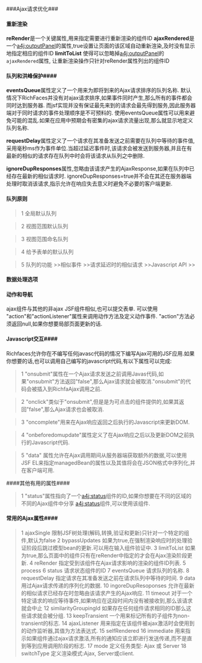###Ajax请求优化###

#### 重新渲染 ####
**reRender**是一个关键属性,用来指定需要进行重新渲染的组件ID
**ajaxRendered**是一个<a4j:outputPanel>的属性,true设置让页面的该区域自动重新渲染,及时没有显示地指定相应的组件ID
**limitToList** 使得可以忽略掉<a4j:outputPanel>的`ajaxRendered`属性, 让重新渲染操作只针对reRender属性列出的组件ID


#### 队列和洪峰保护####
**eventsQueue**属性定义了一个用来为即将到来的Ajax请求排序的队列名称.
默认情况下RichFaces并没有对ajax请求排序,如果事件同时产生,那么所有的事件都会同时达到服务器. 而jsf实现并没有保证最先来到的请求会最先得到服务,因此服务器端对于同时请求的事件处理顺序是不可预料的. 使用eventsQueue属性可以用来避免可能的混乱.如果在应用中预期会有密集的ajax请求流量出现,那么就显示地定义队列名称.


**requestDelay**属性定义了一个请求在其准备发送之前需要在队列中等待的事件值,采用毫秒ms作为事件单位.当超过延迟事件时,该请求会被发送到服务器,并且在有最新的相似的请求存在队列中时会将该请求从队列之中删除.

**ignoreDupResponses**属性,忽略由该请求产生的AjaxResponse,如果在队列中已经存在最新的相似请求时. ignoreDupResponses=true并不会在其还在服务器端处理时取消该请求,指示允许在响应失去意义时避免不必要的客户端更新.


#### 队列原则 ####
>1 全局默认队列

>2 视图范围默认队列

>3 视图范围命名队列

>4 给予表单的默认队列

>5 队列的功能
	>>相似事件
	>>请求延迟时的相似请求
	>>Javascript API
	>>


#### 数据处理选项 ####

#### 动作和导航 ####
ajax组件与其他的非ajax JSF组件相似,也可以提交表单. 可以使用 "action"和"actionListener"属性来调用动作方法及定义动作事件.
"action"方法必须返回null,如果你想要局部页面更新的话.

#### Javascript交互####
Richfaces允许你在不编写任何javasc代码的情况下编写Ajax可用的JSF应用.如果你想要的话,也可以调用自己编写的javascript代码,有以下属性可以完成:

>1 "onsubmit"属性在一个Ajax请求发送之前调用Javas代码,如果"onsubmit"方法返回"false",那么Ajax请求就会被取消."onsubmit"的代码会被插入到RichfaAjax调用之前.

>2 "onclick"类似于"onsubmit",但是是为可点击的组件提供的,如果其返回"false",那么Ajax请求也会被取消.

>3 "oncomplete"用来在Ajax响应返回之后执行的Javascript来更新DOM.

>4 "onbeforedomupdate"属性定义了在Ajax响应之后以及更新DOM之前执行的Javascript代码.

>5 "data" 属性允许在Ajax调用期间从服务器端获取额外的数据,可以使用JSF EL来指定managedBean的属性以及其值将会在JSON格式中序列化,并在客户端可用.


####其他有用的属性####
>1 "status"属性指向了一个<a4j:status>组件的ID,如果你想要在不同的区域的不同的Ajax组件中分享 <a4j:status>组件,可以使用该组件.



#### 常用的Ajax属性####
>1 ajaxSingle 限制JSF树处理(解码,转换,验证和更新)只针对一个特定的组件,默认为false
>2 bypassUpdates 如果为true,在强制渲染响应时的处理验证阶段后跳过模型bean的更新.可以用在输入组件验证中.
>3 limitToList 如果为true,那么页面中的组件只有在reRender中指定的才会在Ajax渲染阶段更新.
>4 reRender 指定受到该组件在Ajax请求影响的渲染的组件ID列表.
>5 process
>6 status 请求状态组件的ID
>7 eventsQueue 请求队列的名称.
>8 requestDelay 指定请求在其准备发送之前在请求队列中等待的时间.
>9 data 用过Ajax请求传递的序列化的数据.
>10 ingoreDupResoponses 允许在最新的相似请求已经存在时忽略由该请求产生的Ajax响应.
>11 timeout 对于一个特定请求的响应等待事件,如果响应在这段时间内没有被接收到,那么该请求就会中止
>12 similarityGroupingId 如果存在任何组件请求相同的ID那么这些请求就会被分组.
>13 keepTransient 一个用来标记所有的子组件为non-transient的标志.
>14 ajaxListener 用来指定在该组件被ajax激活时会使用到的动作监听器,其值为方法表达式.
>15 selfRendered 
>16 immediate 用来指示如果组件通过ajax请求激活,所有的通知应该立即进行发送传递,而不是直到等到应用调用阶段的标志.
>17 mode 定义任务类型: Ajax 或 Server
>18 switchType 定义渲染模式:Ajax, Server或client.

